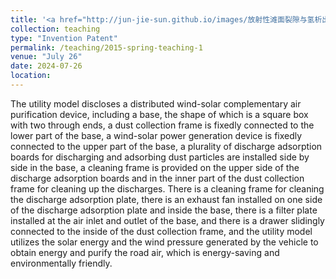 ```yaml
---
title: '<a href="http://jun-jie-sun.github.io/images/放射性滩面裂隙与氢析出实验测量装置及测量方法.png" style="color: teal;">2. Granted: A Device and Method for Experimental Measurement of Radon Exhalation from Fissures in Radioactive Beach Surfaces </a>'
collection: teaching
type: "Invention Patent"
permalink: /teaching/2015-spring-teaching-1
venue: "July 26"
date: 2024-07-26
location: 
---
```


The utility model discloses a distributed wind-solar complementary air purification device, including a base, the shape of which is a square box with two through ends, a dust collection frame is fixedly connected to the lower part of the base, a wind-solar power generation device is fixedly connected to the upper part of the base, a plurality of discharge adsorption boards for discharging and adsorbing dust particles are installed side by side in the base, a cleaning frame is provided on the upper side of the discharge adsorption boards and in the inner part of the dust collection frame for cleaning up the discharges. There is a cleaning frame for cleaning the discharge adsorption plate, there is an exhaust fan installed on one side of the discharge adsorption plate and inside the base, there is a filter plate installed at the air inlet and outlet of the base, and there is a drawer slidingly connected to the inside of the dust collection frame, and the utility model utilizes the solar energy and the wind pressure generated by the vehicle to obtain energy and purify the road air, which is energy-saving and environmentally friendly.
